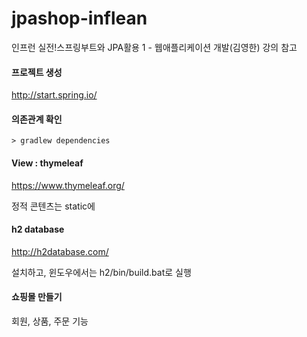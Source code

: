 # jpashop-inflean
인프런 실전!스프링부트와 JPA활용 1 - 웹애플리케이션 개발(김영한) 강의 참고 

#### 프로젝트 생성
http://start.spring.io/

#### 의존관계 확인
```
> gradlew dependencies
```

#### View : thymeleaf 
https://www.thymeleaf.org/

정적 콘텐츠는 static에 

#### h2 database 
http://h2database.com/

설치하고, 윈도우에서는 h2/bin/build.bat로 실행 

#### 쇼핑몰 만들기
회원, 상품, 주문 기능 

